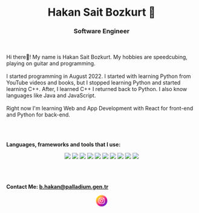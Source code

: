 <h1 align = "center">Hakan Sait Bozkurt 🐺</h1>
<h3 align = "center">Software Engineer</h3>

<br/>
<br />

<div>
    Hi there👋! 
    My name is Hakan Sait Bozkurt. 
    My hobbies are speedcubing, playing on guitar and programming. 
    <br/><br/>
    I started programming in August 2022.
    I started with learning Python from YouTube videos and books, but I stopped learning Python and started learning C++.
    After, I learned C++ I returned back to Python.
    I also know languages like Java and JavaScript.
    <br/><br/>
    Right now I'm learning Web and App Development with React for front-end and Python for back-end.
</div>

<br/><br/>

**Languages, frameworks and tools that I use:**
<div align = "center">
    <img height = "25" src = "https://img.shields.io/badge/JAVASCRIPT-%23FFEE00?style=flat-square&logo=JavaScript&logoColor=black" />
    <img height = "25" src = "https://img.shields.io/badge/TYPESCRIPT-%230d57bf?style=flat-square&logo=typescript&logoColor=white" />
    <img height = "25" src = "https://img.shields.io/badge/PYTHON-%234664AA?style=flat-square&logo=Python&logoColor=white" />
    <img height = "25" src = "https://img.shields.io/badge/JAVA-%23dc3c3c?style=flat-square&logo=Java&logoColor=white" />
    <img height = "25" src = "https://img.shields.io/badge/C%2B%2B-%23285A96?style=flat-square&logo=C%2B%2B&logoColor=white" />
    <img height = "25" src = "https://img.shields.io/badge/HTML-%23ff5b29?style=flat-square&logo=html5&logoColor=white"/>
    <img height = "25" src = "https://img.shields.io/badge/CSS-%233c64e6?style=flat-square&logo=CSS3&logoColor=white" />
    <img height = "25" src = "https://img.shields.io/badge/REACT-%2378C8F0?style=flat-square&logo=react&logoColor=black" />
    <img height = "25" src = "https://img.shields.io/badge/BOOTSTRAP-purple?style=flat-square&logo=bootstrap&logoColor=white" />
    <img height = "25" src = "https://img.shields.io/badge/MYSQL-%2332738c?style=flat-square&logo=MySQL&logoColor=white" />
</div>

<br/><br/>

**Contact Me: b.hakan@palladium.gen.tr**

<div align = "center">
    <img height = "30" src = "imgs/instagram.png" />
</div>

